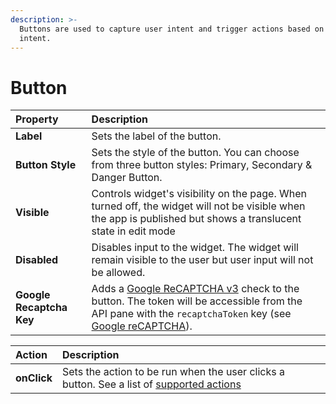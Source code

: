 ```yaml
---
description: >-
  Buttons are used to capture user intent and trigger actions based on that
  intent.
---
```


# Button



| Property | Description |
| :--- | :--- |
| **Label** | Sets the label of the button. |
| **Button Style** | Sets the style of the button. You can choose from three button styles: Primary, Secondary & Danger Button. |
| **Visible** | Controls widget's visibility on the page. When turned off, the widget will not be visible when the app is published but shows a translucent state in edit mode |
| **Disabled** | Disables input to the widget. The widget will remain visible to the user but user input will not be allowed. |
| **Google Recaptcha Key** | Adds a [Google ReCAPTCHA v3](https://www.google.com/recaptcha/) check to the button. The token will be accessible from the API pane with the `recaptchaToken` key \(see [Google reCAPTCHA](google-recaptcha.md)\). |

| Action | Description |
| :--- | :--- |
| **onClick** | Sets the action to be run when the user clicks a button. See a list of [supported actions](../../core-concepts/writing-code/appsmith-framework.md) |

